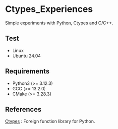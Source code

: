 # Ctypes_Experiences

Simple experiments with Python, Ctypes and C/C++.

## Test

- Linux
- Ubuntu 24.04

## Requirements

- Python3 (>= 3.12.3)
- GCC     (>= 13.2.0)
- CMake   (>= 3.28.3)

## References

[Ctypes](https://docs.python.org/3/library/ctypes.html) : Foreign function library for Python.</br>
